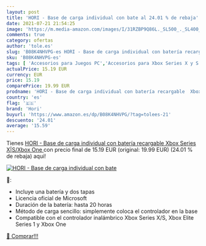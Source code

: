 ```yaml
---
layout: post
title: 'HORI - Base de carga individual con bate al 24.01 % de rebaja'
date: 2021-07-21 21:54:25
image: 'https://m.media-amazon.com/images/I/31RZBP9Q86L._SL500_._SL400_.jpg'
comments: true
category: ofertas
author: 'tole.es'
slug: 'B08K4NHVPG-es HORI - Base de carga individual con batería recargable...'
sku: 'B08K4NHVPG-es'
tags: [ 'Accesorios para Juegos PC','Accesorios para Xbox Series X y S','Baterías y cargadores para Xbox Series X y S','Cargadores para Xbox Series X y S','Hardware y juegos para Xbox Series X y S','Juegos y Accesorios para PC','Videojuegos','hori','xbox', ]
actualPrice: 15.19 EUR
currency: EUR
price: 15.19
comparePrice: 19.99 EUR
prodname: 'HORI - Base de carga individual con batería recargable  Xbox Series X|S/Xbox One '
country: 'es'
flag: '🇪🇸'
brand: 'Hori'
buyurl: 'https://www.amazon.es/dp/B08K4NHVPG/?tag=tolees-21'
descuento: '24.01'
average: '15.59'
---
```


Tienes [HORI - Base de carga individual con batería recargable  Xbox Series X|S/Xbox One ](https://www.amazon.es/dp/B08K4NHVPG/?tag=tolees-21) con precio final de  15.19 EUR (original: 19.99 EUR) (24.01 %  de rebaja) aqui!

[![HORI - Base de carga individual con bate](https://m.media-amazon.com/images/I/31RZBP9Q86L._SL500_._SL400_.jpg)](https://www.amazon.es/dp/B08K4NHVPG/?tag=tolees-21)

🔎:

- Incluye una batería y dos tapas
- Licencia oficial de Microsoft
- Duración de la batería: hasta 20 horas
- Método de carga sencillo: simplemente coloca el controlador en la base
- Compatible con el controlador inalámbrico Xbox Series X/S, Xbox Elite Series 1 y Xbox One

[🛒 Comprar!!!](https://www.amazon.es/dp/B08K4NHVPG/?tag=tolees-21)
